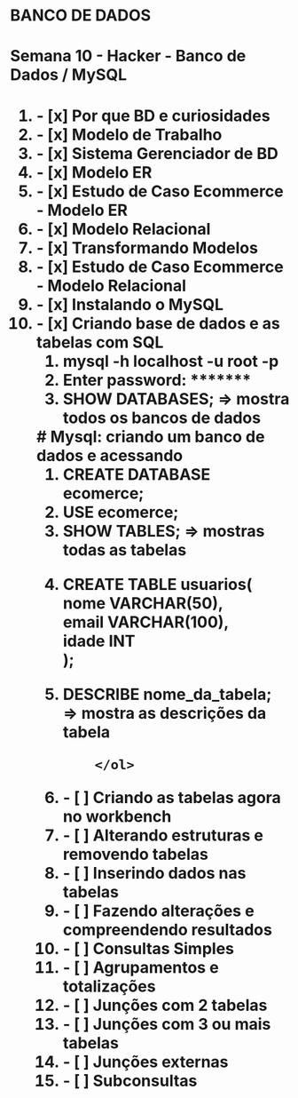 # BANCO DE DADOS 

<h1>Semana 10 - Hacker - Banco de Dados / MySQL<h1>

<ol>
    <li> - [x] Por que BD e curiosidades</li>
    <li> - [x] Modelo de Trabalho</li>
    <li> - [x] Sistema Gerenciador de BD</li>
    <li> - [x] Modelo ER</li>
    <li> - [x] Estudo de Caso Ecommerce - Modelo ER</li>
    <li> - [x] Modelo Relacional</li>
    <li> - [x] Transformando Modelos</li>
    <li> - [x] Estudo de Caso Ecommerce - Modelo Relacional</li>
    <li> - [x] Instalando o MySQL</li>
    <li> - [x] Criando base de dados e as tabelas com SQL
        <ol>
            <li>mysql -h localhost -u root -p</li>
            <li>Enter password: *******</li>
            <li>SHOW DATABASES; => mostra todos os bancos de dados</li>
        </ol>
        # Mysql: criando um banco de dados e acessando
        <ol>
            <li>CREATE DATABASE ecomerce;</li>
            <li>USE ecomerce;</li>
            <li>SHOW TABLES; => mostras todas as tabelas</li>
            <li>
                <p>
                    CREATE TABLE usuarios(<br>
                        nome VARCHAR(50),<br>
                        email VARCHAR(100),<br>
                        idade INT<br>
                    );
                </p>
            </li>
            <li>DESCRIBE nome_da_tabela; => mostra as descrições da tabela</li>
            
        </ol>
</li>
<li> - [ ] Criando as tabelas agora no workbench</li>
<li> - [ ] Alterando estruturas e removendo tabelas</li>
<li> - [ ] Inserindo dados nas tabelas</li>
<li> - [ ] Fazendo alterações e compreendendo resultados</li>
<li> - [ ] Consultas Simples</li>
<li> - [ ] Agrupamentos e totalizações</li>
<li> - [ ] Junções com 2 tabelas</li>
<li> - [ ] Junções com 3 ou mais tabelas</li>
<li> - [ ] Junções externas</li>
<li> - [ ] Subconsultas</li>
</ol>
